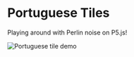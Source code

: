 # Portuguese Tiles

Playing around with Perlin noise on P5.js!

![Portuguese tile demo](https://media0.giphy.com/media/O92BGCAhnAIZoteINd/giphy.gif)
